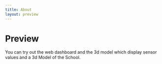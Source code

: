 ```yaml
---
title: About
layout: preview
---
```



# Preview

You can try out the web dashboard and the 3d model which display sensor values and a 3d Model of the School.

